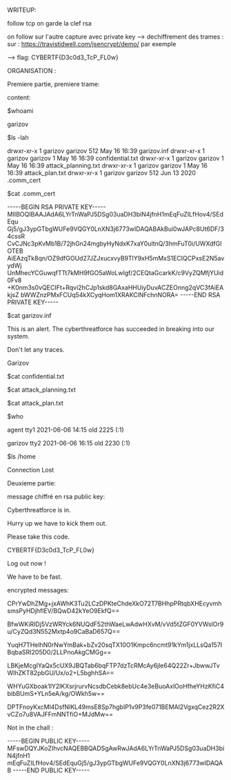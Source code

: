 WRITEUP:

follow tcp
on garde la clef rsa

on follow sur l'autre capture
avec private key --> dechiffrement des trames : sur : https://travistidwell.com/jsencrypt/demo/ par exemple

--> flag: CYBERTF{D3c0d3_TcP_FL0w}


ORGANISATION :


Premiere partie, premiere trame:

content:

$whoami

garizov

$ls -lah

drwxr-xr-x 1 garizov garizov  512 May 16 16:39 garizov.inf
drwxr-xr-x 1 garizov garizov  1   May 16 16:39 confidential.txt
drwxr-xr-x 1 garizov garizov  1   May 16 16:39 attack_planning.txt
drwxr-xr-x 1 garizov garizov  1   May 16 16:39 attack_plan.txt
drwxr-xr-x 1 garizov garizov  512 Jun 13  2020 .comm_cert

$cat .comm_cert 

-----BEGIN RSA PRIVATE KEY-----
MIIBOQIBAAJAdA6LYrTnWaPJ5DSg03uaDH3biN4jfnH1mEqFuZILfHov4/SEdEqu
Gj5/gJ3ypGTbgWUFe9VQGY0LnXN3j6773wIDAQABAkBui0wJAPc8Ut6DF/34cssR
CvCJNc3pKvMb1B/72jhGn24mgbyHyNdxK7xaY0ultnQ/3hmFuT0i/UWXdfGlOTEB
AiEAzqTk8qn/OZ9dfGOUd27JZJxucxvyB9TlY9xH5mMxS1ECIQCPxsE2N5avydWj
UnMhecYCGuwqfTTt7kMH9fGO5aWoLwIgf/2CEQtaGcarkK/c9VyZQMfjYUid0Fv8
+K0nm3s0vQECIFt+Rqvi2hCJp1skd8GAxaHHUiyDuvACZEOnng2qVC3fAiEAkjsZ
bWWZnzPMxFCUq54kXCyqHom1XRAKClNFchnNORA=
-----END RSA PRIVATE KEY-----

$cat garizov.inf 

This is an alert. The cyberthreatforce has succeeded in breaking into our system.

Don't let any traces.



Garizov

$cat confidential.txt


$cat attack_planning.txt


$cat attack_plan.txt


$who

agent    tty1         2021-06-06 14:15  old         2225 (:1)

garizov  tty2         2021-06-06 16:15  old         2230 (:1)


$ls /home

Connection Lost



Deuxieme partie:

message chiffré en rsa public key:


Cyberthreatforce is in.

Hurry up we have to kick them out.

Please take this code.

CYBERTF{D3c0d3_TcP_FL0w}

Log out now !

We have to be fast.



encrypted messages:

CPrYwDhZMg+jxAWhK3Tu2LCzDPKteChdeXkO72T7BHhpPRtqbXHEcyvmhsmsPyHDjhflEV/BQwD42kYeO9EkfQ==


BfwWKiRIDj5VzWRYck6NUQdF52thWaeLwAdwHXvM/vVd5tZGF0YVWslOr9u/CyZQd3N552Mxtp4o9CaBaD657Q==


YuqH7THelhN0rNwYmBak+bZv20sqTX10O1Kmpc6ncmt91kYm1jxLLsQa157IBqbaSRI205D0/2LLPnoAkgCMGg==


LBKjeMcgIYaQx5cUX9JBQTab6bqFTP7dzTcRMcAy6jle64Q22Zr+JbwwJTvWlhZKT82pbGU/Ux/o2+L5bghhSA==


WHYuGXboak1lY2lKXsrjrurvNcsdbCebk8ebUc4e3eBuoAxlOoHfheYHzKfiC4bibBUmS+YLn5eA/kg/OWkh5w==


DPTFnoyKxcMl4DsfNlKL49msE8Sp7hgbIP1v9P3fe071BEMAl2VgxqCez2R2XvCZo7u8VAJFFmNNTfiO+MJdMw==


Not in the chall :



-----BEGIN PUBLIC KEY-----
MFswDQYJKoZIhvcNAQEBBQADSgAwRwJAdA6LYrTnWaPJ5DSg03uaDH3biN4jfnH1
mEqFuZILfHov4/SEdEquGj5/gJ3ypGTbgWUFe9VQGY0LnXN3j6773wIDAQAB
-----END PUBLIC KEY-----
